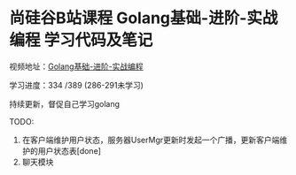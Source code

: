 # 尚硅谷B站课程 Golang基础-进阶-实战编程 学习代码及笔记

视频地址：[Golang基础-进阶-实战编程](https://www.bilibili.com/video/BV1kt411C7fK)

学习进度：334 /389 (286-291未学习)

持续更新，督促自己学习golang

TODO: 
1. 在客户端维护用户状态，服务器UserMgr更新时发起一个广播，更新客户端维护的用户状态表[done]
2. 聊天模块